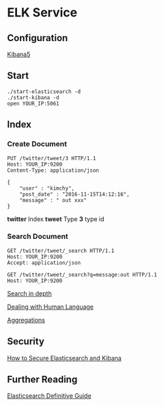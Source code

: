 # ELK Service

## Configuration
[Kibana5](https://www.elastic.co/guide/en/kibana/5.0/settings.html)

## Start
```
./start-elasticsearch -d
./start-kibana -d
open YOUR_IP:5061
```

## Index
### Create Document
```
PUT /twitter/tweet/3 HTTP/1.1
Host: YOUR_IP:9200
Content-Type: application/json

{
    "user" : "kimchy",
    "post_date" : "2016-11-15T14:12:16",
    "message" : " out xxx"
}
```

**twitter** Index
**tweet** Type
**3** type id


### Search Document

```
GET /twitter/tweet/_search HTTP/1.1
Host: YOUR_IP:9200
Accept: application/json
```

```
GET /twitter/tweet/_search?q=message:out HTTP/1.1
Host: YOUR_IP:9200
```

[Search in depth](https://www.elastic.co/guide/en/elasticsearch/guide/current/search-in-depth.html)

[Dealing with Human Language](https://www.elastic.co/guide/en/elasticsearch/guide/current/languages.html#languages)

[Aggregations](https://www.elastic.co/guide/en/elasticsearch/guide/current/aggregations.html)

## Security
[How to Secure Elasticsearch and Kibana](https://www.mapr.com/blog/how-secure-elasticsearch-and-kibana)

## Further Reading
[Elasticsearch Definitive Guide](./elasticsearch-definitive-guide-en.pdf)
